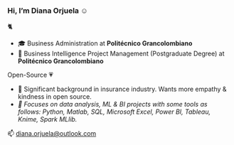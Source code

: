 ### Hi, I’m Diana Orjuela ☺️
:cat2:

- 🎓 Business Administration at **Politécnico Grancolombiano**
- :gem: Business Intelligence Project Management (Postgraduate Degree) at **Politécnico Grancolombiano**

Open-Source :heartpulse: 
- 💼 Significant background in insurance industry. 
Wants more empathy & kindness in open source. 
- *:dart: Focuses on data analysis, ML & BI projects with some tools as follows: Python, Matlab, SQL, Microsoft Excel, Power BI, Tableau, Knime, Spark MLlib.*

📫 diana.orjuela@outlook.com
<!--
**DIANA-7/DIANA-7** is a ✨ _special_ ✨ repository because its `README.md` (this file) appears on your GitHub profile.

Here are some ideas to get you started:

- 🔭 I’m currently working on ...
- 🌱 I’m currently learning ...
- 👯 I’m looking to collaborate on ...
- 🤔 I’m looking for help with ...
- 💬 Ask me about ...
- 📫 How to reach me: ...
- 😄 Pronouns: ...
- ⚡ Fun fact: ...
-->

